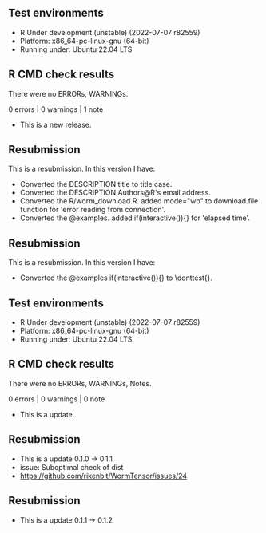 ## Test environments
* R Under development (unstable) (2022-07-07 r82559)
* Platform: x86_64-pc-linux-gnu (64-bit)
* Running under: Ubuntu 22.04 LTS

## R CMD check results
There were no ERRORs, WARNINGs.

0 errors | 0 warnings | 1 note

* This is a new release.

## Resubmission
This is a resubmission. In this version I have:
* Converted the DESCRIPTION title to title case.
* Converted the DESCRIPTION Authors@R's email address.
* Converted the R/worm_download.R. added mode="wb" to download.file function for 'error reading from connection'.
* Converted the @examples. added if(interactive()){} for 'elapsed time'.

## Resubmission
This is a resubmission. In this version I have:
* Converted the @examples if(interactive()){} to \donttest{}.

## Test environments
* R Under development (unstable) (2022-07-07 r82559)
* Platform: x86_64-pc-linux-gnu (64-bit)
* Running under: Ubuntu 22.04 LTS

## R CMD check results
There were no ERRORs, WARNINGs, Notes.

0 errors | 0 warnings | 0 note

* This is a update.

## Resubmission
* This is a update 0.1.0 -> 0.1.1
* issue: Suboptimal check of dist
* https://github.com/rikenbit/WormTensor/issues/24

## Resubmission
* This is a update 0.1.1 -> 0.1.2
